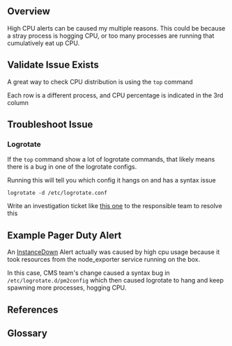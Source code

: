 ## Overview

High CPU alerts can be caused my multiple reasons. This could be because a stray process is hogging CPU, or too many processes are running that cumulatively eat up CPU.
  

## Validate Issue Exists

A great way to check CPU distribution is using the `top` command

Each row is a different process, and CPU percentage is indicated in the 3rd column

## Troubleshoot Issue

### Logrotate

If the `top` command show a lot of logrotate commands, that likely means there is a bug in one of the logrotate configs.

Running this will tell you which config it hangs on and has a syntax issue
```
logrotate -d /etc/logrotate.conf
```

Write an investigation ticket like [this one](https://gus.lightning.force.com/lightning/r/ADM_Work__c/a07EE00001eMtkzYAC/view) to the responsible team to resolve this

## Example Pager Duty Alert

An [InstanceDown](https://confluence.internal.salesforce.com/display/SFMCLINUX/InstanceDown+Alert+Playbook) Alert actually was caused by high cpu usage because it took resources from the node_exporter service running on the box. 

In this case, CMS team's change caused a syntax bug in `/etc/logrotate.d/pm2config` which then caused logrotate to hang and keep spawning more processes, hogging CPU.

## References


## Glossary